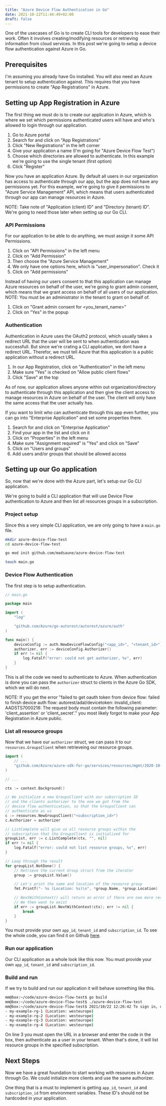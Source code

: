```yaml
---
title: "Azure Device Flow Authentication in Go"
date: 2021-10-22T11:44:49+02:00
draft: false
---
```


One of the usecases of Go is to create CLI tools for developers to ease their work. Often it involves creating/modifying resources or retrieving information from cloud services. In this post we're going to setup a device flow authentication against Azure in Go.

## Prerequisites

I'm assuming you already have Go installed. You will also need an Azure tenant to setup authentication against. This requires that you have permissions to create "App Registrations" in Azure.

## Setting up App Registration in Azure

The first thing we must do is to create our application in Azure, which is where we set which permissions authenticated users will have and who's allowed to login through our application.

1. Go to Azure portal
2. Search for and click on "App Registrations"
3. Click "New Registrations" in the left corner
4. Give your application a name (I'm going for "Azure Device Flow Test")
5. Choose which directories are allowed to authenticate. In this example we're going to use the single tenant (first option)
6. Click "Register"

Now you have an application Azure. By default all users in our organization has access to authenticate through our app, but the app does not have any permissions yet. For this example, we're going to give it permissions to "Azure Service Management" API, which means that users authenticated through our app can manage resources in Azure.

NOTE: Take note of "Application (client) ID" and "Directory (tenant) ID". We're going to need those later when setting up our Go CLI.

### API Permissions

For our application to be able to do anything, we must assign it some API Permissions.

1. Click on "API Permissions" in the left menu
2. Click on "Add Permission"
3. Then choose the "Azure Service Management"
4. We only have one options here, which is "user_impersonation". Check it
5. Click on "Add permissions"

Instead of having our users consent to that this application can manage Azure resources on behalf of the user, we're going to grant admin consent, which means that we grant access on behalf of all users of our application. NOTE: You must be an administrator in the tenant to grant on behalf of.

1. Click on "Grant admin consent for <you_tenant_name>"
2. Click on "Yes" in the popup

### Authentication

Authentication in Azure uses the OAuth2 protocol, which usually takes a redirect URL that the user will be sent to when authentication was successfull. But since we're crating a CLI application, we dont have a redirect URL. Therefor, we must tell Azure that this application is a public application without a redirect URL.

1. In our App Registration, click on "Authentication" in the left menu
2. Make sure "Yes" is checked on "Allow public client flows"
3. Click "Save" at the top

As of now, our application allows anyone within out organization/directory to authenticate through this application and then give the client access to manage resources in Azure on behalf of the user. The client will only have the same access that the user actually has.

If you want to limit who can authenticate through this app even further, you can go into "Enterprise Application" and set some properties there.

1. Search for and click on "Enterprise Application"
2. Find your app in the list and click on it
3. Click on "Properties" in the left menu
4. Make sure "Assignment required" is "Yes" and click on "Save"
5. Click on "Users and groups"
6. Add users and/or groups that should be allowed access

## Setting up our Go application

So, now that we're done with the Azure part, let's setup our Go CLI application.

We're going to build a CLI application that will use Device Flow authentication to Azure and then list all resources groups in a subscription.

### Project setup

Since this a very simple CLI application, we are only going to have a `main.go` file.

```bash
mkdir azure-device-flow-test
cd azure-device-flow-test

go mod init github.com/madsaune/azure-device-flow-test

touch main.go
```

### Device Flow Authentication

The first step is to setup authentication.

```go
// main.go

package main

import (
    "log"

    "github.com/Azure/go-autorest/autorest/azure/auth"
)

func main() {
    deviceConfig := auth.NewDeviceFlowConfig("<app_id>", "<tenant_id>")
    authorizer, err := deviceConfig.Authorizer()
    if err != nil {
        log.Fatalf("error: could not get authorizer, %v", err)
    }
}
```

This is all the code we need to authenticate to Azure. When authentication is done you can pass the `authorizer` struct to clients in the Azure Go SDK, which we will do next.

NOTE: If you get the error "failed to get oauth token from device flow: failed to finish device auth flow: autorest/adal/devicetoken: invalid_client: AADSTS7000218: The request body must contain the following parameter: 'client_assertion' or 'client_secret'." you most likely forgot to make your App Registration in Azure public.

### List all resource groups

Now that we have our `authorizer` struct, we can pass it to our `resources.GroupsClient` when retrieveing our resource groups.

```go
import (
    // ...
    "github.com/Azure/azure-sdk-for-go/services/resources/mgmt/2020-10-01/resources"
)

// ...

ctx := context.Background()

// We initialize a new GroupsClient with our subscription ID
// and the clients authorizer to the one we got from the
// device flow authentication, so that the GroupsClient can
// authenticate as us
c := resources.NewGroupsClient("<subscription_id>")
c.Authorizer = authorizer

// ListComplete will give us all resource groups within the
// subscription that the GroupsClient is initialized for
groupList, err := c.ListComplete(ctx, "", nil)
if err != nil {
    log.Fatalf("error: could not list resource groups, %v", err)
}

// Loop through the result
for groupList.NotDone() {
    // Retrieve the current Group struct from the iterator
    group := groupList.Value()

    // Let's print the name and location of the resource group
    fmt.Printf("- %s (Location: %s)\n", *group.Name, *group.Location)

    // NextWithContext() will return an error if there are noe more results.
    // We then want to exist
    if err := groupList.NextWithContext(ctx); err != nil {
        break
    }
}
```

You must provide your own `app_id`, `tenant_id` and `subscription_id`. To see the whole code, you can find it on Github [here](https://github.com/madsaune/azure-device-flow-test).

### Run our application

Our CLI application as a whole look like this now. You must provide your own `app_id`, `tenant_id` and `subscription_id`.

### Build and run

If we try to build and run our application it will behave something like this.

```bash
mm@box:~/code/azure-device-flow-test$ go build
mm@box:~/code/azure-device-flow-test$ ./azure-device-flow-test
mm@box:~/code/azure-device-flow-test$ 2021/10/22 12:26:42 To sign in, use a web browser to open the page https://microsoft.com/devicelogin and enter the code CLEUYSFZK to authenticate.
- my-example-rg-1 (Location: westeurope)
- my-example-rg-2 (Location: westeurope)
- my-example-rg-3 (Location: westeurope)
- my-example-rg-4 (Location: westeurope)
```

On line 3 you must open the URL in a browser and enter the code in the box, then authenticate as a user in your tenant. When that's done, it will list resource groups in the specified subscription.

## Next Steps

Now we have a great foundation to start working with resources in Azure through Go. We could initialize more clients and use the same authorizer.

One thing that is a must to implement is getting `app_id`, `tenant_id` and `subscription_id` from environment variables. These ID's should not be hardcoded in your application.
